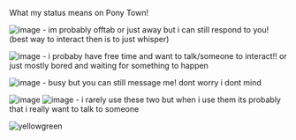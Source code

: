 What my status means on Pony Town!

![image](https://github.com/user-attachments/assets/5090a4a2-6a8f-4aa4-ad30-54cf262a5c6e) - im probably offtab or just away but i can still respond to you! (best way to interact then is to just whisper)

![image](https://github.com/user-attachments/assets/92ba1e96-df68-4c2a-a4ef-8997f855f735) - i probaby have free time and want to talk/someone to interact!! or just mostly bored and waiting for something to happen

![image](https://github.com/user-attachments/assets/a7e20906-7055-43b2-a6b2-785d4d5dbc50) - busy but you can still message me! dont worry i dont mind

![image](https://github.com/user-attachments/assets/aa7fe98e-0c46-46f8-a606-2e16bb838796) ![image](https://github.com/user-attachments/assets/ff0a4ef9-a12c-4769-89dc-ef3bdc3d936b) - i rarely use these two but when i use them its probably that i really want to talk to someone 




![yellowgreen](https://komarev.com/ghpvc/?username=TORNET&color=yellowgreen)
<!---
TORNNET/TORNNET is a ✨ special ✨ repository because its `README.md` (this file) appears on your GitHub profile.
You can click the Preview link to take a look at your changes.
--->
